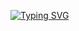 [![Typing SVG](https://readme-typing-svg.herokuapp.com?font=Fira+Code&pause=1000&width=435&lines=CHRISTIAN+LUIS+PASKALIS+GINTING;CYBER+SECURITY+STUDENT;WEB+ENTHUSIAST)](https://git.io/typing-svg)
